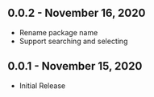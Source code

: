 ## 0.0.2 - November 16, 2020

- Rename package name
- Support searching and selecting

## 0.0.1 - November 15, 2020

- Initial Release
